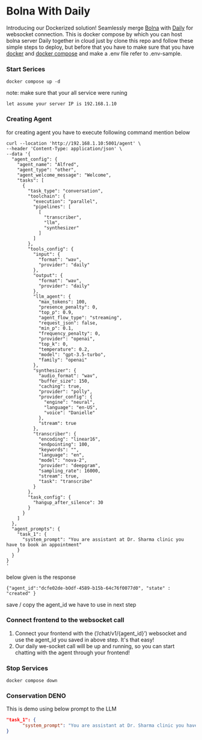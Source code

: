 # Bolna With Daily
Introducing our Dockerized solution! Seamlessly merge [Bolna](https://github.com/bolna-ai/bolna) with [Daily](https://github.com/daily-co) for websocket connection. This is docker compose by which you can host bolna server Daily together in cloud just by clone this repo  and follow these simple steps to deploy, but before that you have to make sure that you have [docker](https://docs.docker.com/engine/install/) and [docker compose](https://docs.docker.com/compose/install/) and make a .env file refer to .env-sample.


### Start Serices
```shell
docker compose up -d
```

note: make sure that your all service were runing

`let assume your server IP is 192.168.1.10`

### Creating Agent
for creating agent you have to execute following command mention below
```shell
curl --location 'http://192.168.1.10:5001/agent' \
--header 'Content-Type: application/json' \
--data '{
  "agent_config": {
    "agent_name": "Alfred",
    "agent_type": "other",
    "agent_welcome_message": "Welcome",
    "tasks": [
      {
        "task_type": "conversation",
        "toolchain": {
          "execution": "parallel",
          "pipelines": [
            [
              "transcriber",
              "llm",
              "synthesizer"
            ]
          ]
        },
        "tools_config": {
          "input": {
            "format": "wav",
            "provider": "daily"
          },
          "output": {
            "format": "wav",
            "provider": "daily"
          },
          "llm_agent": {
            "max_tokens": 100,
            "presence_penalty": 0,
            "top_p": 0.9,
            "agent_flow_type": "streaming",
            "request_json": false,
            "min_p": 0.1,
            "frequency_penalty": 0,
            "provider": "openai",
            "top_k": 0,
            "temperature": 0.2,
            "model": "gpt-3.5-turbo",
            "family": "openai"
          },
          "synthesizer": {
            "audio_format": "wav",
            "buffer_size": 150,
            "caching": true,
            "provider": "polly",
            "provider_config": {
              "engine": "neural",
              "language": "en-US",
              "voice": "Danielle"
            },
            "stream": true
          },
          "transcriber": {
            "encoding": "linear16",
            "endpointing": 100,
            "keywords": "",
            "language": "en",
            "model": "nova-2",
            "provider": "deepgram",
            "sampling_rate": 16000,
            "stream": true,
            "task": "transcribe"
          }
        },
        "task_config": {
          "hangup_after_silence": 30
        }
      }
    ]
  },
  "agent_prompts": {
    "task_1": {
      "system_prompt": "You are assistant at Dr. Sharma clinic you have to book an appointment"
    }
  }
}
'

```
below given is the response 
```
{"agent_id":"dcfe02de-bOdf-4589-b15b-64c76f0077d0", "state" : "created" }
```
save / copy the agent_id we have to use in next step

### Connect frontend to the websocket call
1. Connect your frontend with the (’/chat/v1/{agent_id}’) websocket and use the agent_id you saved in above step. It's that easy!
2. Our daily we-socket call will be up and running, so you can start chatting with the agent through your frontend!

### Stop Services
```shell
docker compose down
```

### Conservation DENO
This is demo using below prompt to the LLM
```json
"task_1": {
      "system_prompt": "You are assistant at Dr. Sharma clinic you have to book an appointment"
}
```